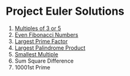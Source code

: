 # Project Euler Solutions

1. [Multiples of 3 or 5](/q001/q001.md)
2. [Even Fibonacci Numbers](/q002/q002.md)
3. [Largest Prime Factor](/q003/q003.md)
4. [Largest Palindrome Product](/q004/q004.md)
5. [Smallest Multiple](/q005/q005.md)
6. Sum Square Difference
7. 10001st Prime
